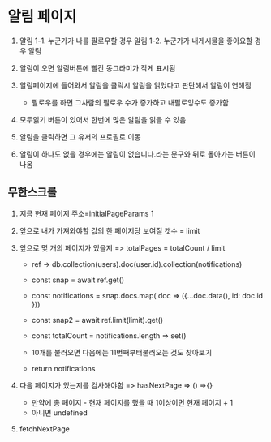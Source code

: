 # 알림 페이지

1. 알림
   1-1. 누군가가 나를 팔로우할 경우 알림
   1-2. 누군가가 내게시물을 좋아요할 경우 알림

2. 알림이 오면 알림버튼에 빨간 동그라미가 작게 표시됨

3. 알림페이지에 들어와서 알림을 클릭시 알림을 읽었다고 판단해서 알림이 연해짐

   - 팔로우를 하면 그사람의 팔로우 수가 증가하고 내팔로잉수도 증가함

4. 모두읽기 버튼이 있어서 한번에 많은 알림을 읽을 수 있음

5. 알림을 클릭하면 그 유저의 프로필로 이동

6. 알림이 하나도 없을 경우에는 알림이 없습니다.라는 문구와 뒤로 돌아가는 버튼이 나옴

## 무한스크롤

1. 지금 현재 페이지 주소=initialPageParams 1
2. 앞으로 내가 가져와야할 값의 한 페이지당 보여질 갯수 = limit
3. 앞으로 몇 개의 페이지가 있을지 => totalPages = totalCount / limit

   - ref -> db.collection(users).doc(user.id).collection(notifications)
   - const snap = await ref.get()
   - const notifications = snap.docs.map( doc => ({...doc.data(), id: doc.id }))
   - const snap2 = await ref.limit(limit).get()
   - const totalCount = notifications.length => set()
   - 10개를 불러오면 다음에는 11번째부터불러오는 것도 찾아보기

   - return notifications

4. 다음 페이지가 있는지를 검사해야함 => hasNextPage => () =>{}
   - 만약에 총 페이지 - 현재 페이지를 했을 때 1이상이면 현재 페이지 + 1
   - 아니면 undefined
5. fetchNextPage
